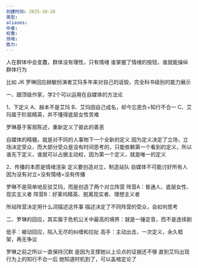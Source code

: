 ```yaml
---
创建时间: 2025-10-20
类型: 
aliases: 
作者: 
权重: 
领域: 
能力:
---
```


人在群体中会变蠢，群体没有理性，只有情绪
谁掌握了情绪的按钮，谁就能操纵群体行为

比如
JK 罗琳回应赫敏扮演者艾玛多年来对自己的诋毁，完全科书级别的能力展示

一、跟顶级作家，学2个可以运用在自媒体的方法论

1、下定义
A、赫本不是艾玛
B、艾玛因自己成名，却今忘恩负+知行不合一
C、艾玛属于阶层精英，并不懂得底层女性苦难

罗琳基于客观陈述，重新定义了彼此的善恶

自媒体的精髓，就是对不同的人事物下一个全新的定义
因为定义决定了立场，立场决定受众，而大部分受众是没有时间思考的，只能依赖第一个看到的定义，所以谁先下定义，谁就可以占据主动权，因为第一个定义，就是唯一的定义

2、传播的本质是情绪渲染
定义要创造对立，制造站队
自媒体不可能讨好所有人
因为没有对立=没有情绪=没有传播

罗琳不是简单地反驳艾玛，而是创造了两个对立阵营
阵营A：普通人、底层女性、现实主义者
阵营B：好莱坞精英、脱离现实者、理想主义者

所站阵营决定用什么词描述这件事
描述决定了不同阵营的受众，会如何思考

二、罗琳的回应，其实属于危机公关中最高的境界：就是一锤定音，而不是连续剧

低手：被动回应，陷入无尽的纠缠和拉扯
高手：主动出击，一次定义，永久框架，再无争议

罗琳之前之所以一直保持沉默
是因为支撑她以上论点的证据还不够
直到艾玛出现行为上的知行不合一后
她知道时机到了，可以盖棺定论了